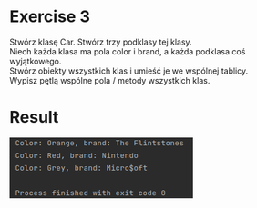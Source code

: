 # Exercise 3
Stwórz klasę Car. Stwórz trzy podklasy tej klasy.<br>
Niech każda klasa ma pola color i brand, a każda podklasa coś wyjątkowego.<br>
Stwórz obiekty wszystkich klas i umieść je we wspólnej tablicy.<br>
Wypisz pętlą wspólne pola / metody wszystkich klas.

# Result
![Result](./img.png?raw=true)